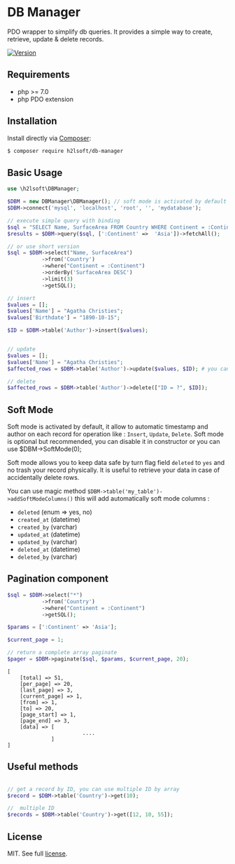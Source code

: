 # DB Manager
PDO wrapper to simplify db queries.
It provides a simple way to create, retrieve, update & delete records.


[![Version](https://badge.fury.io/gh/h2lsoft%2Fdb-manager.svg)](https://badge.fury.io/gh/h2lsoft%2Fdb-manager)



## Requirements

- php >= 7.0
- php PDO extension


## Installation

Install directly via [Composer](https://getcomposer.org):
```bash
$ composer require h2lsoft/db-manager
```

## Basic Usage

```php
use \h2lsoft\DBManager;

$DBM = new DBManager\DBManager(); // soft mode is activated by default
$DBM->connect('mysql', 'localhost', 'root', '', 'mydatabase');

// execute simple query with binding
$sql = "SELECT Name, SurfaceArea FROM Country WHERE Continent = :Continent AND deleted = 'NO' ORDER BY SurfaceArea DESC LIMIT 3";
$results = $DBM->query($sql, [':Continent' =>  'Asia'])->fetchAll();

// or use short version
$sql = $DBM->select("Name, SurfaceArea")
           ->from('Country')
           ->where("Continent = :Continent")
           ->orderBy('SurfaceArea DESC')
           ->limit(3)
           ->getSQL();

// insert
$values = [];
$values['Name'] = "Agatha Christies";
$values['Birthdate'] = "1890-10-15";

$ID = $DBM->table('Author')->insert($values);


// update
$values = [];
$values['Name'] = "Agatha Christies";
$affected_rows = $DBM->table('Author')->update($values, $ID); # you can put direct ID or you can use where clause

// delete
$affected_rows = $DBM->table('Author')->delete(["ID = ?", $ID]);


```

## Soft Mode

Soft mode is activated by default, it allow to automatic timestamp and author on each record for operation like : `Insert`, `Update`, `Delete`.
Soft mode is optional but recommended, you can disable it in constructor or you can use $DBM->SoftMode(0);

Soft mode allows you to keep data safe by turn flag field `deleted` to `yes` and no trash your record physically.
It is useful to retrieve your data in case of accidentally delete rows.

You can use magic method `$DBM->table('my_table')->addSoftModeColumns()` this will add automatically soft mode columns :

- `deleted` (enum => yes, no)
- `created_at` (datetime)
- `created_by` (varchar)
- `updated_at` (datetime)
- `updated_by` (varchar)
- `deleted_at` (datetime)
- `deleted_by` (varchar)


## Pagination component

```php
$sql = $DBM->select("*")
           ->from('Country')
           ->where("Continent = :Continent")
           ->getSQL();

$params = [':Continent' => 'Asia'];

$current_page = 1;

// return a complete array paginate
$pager = $DBM->paginate($sql, $params, $current_page, 20);
```

```
[
    [total] => 51,
    [per_page] => 20,
    [last_page] => 3,
    [current_page] => 1,
    [from] => 1,
    [to] => 20,
    [page_start] => 1,
    [page_end] => 3,
    [data] => [
                        ....
              ]         
]
```

## Useful methods

```php

// get a record by ID, you can use multiple ID by array
$record = $DBM->table('Country')->get(10);

//  multiple ID
$records = $DBM->table('Country')->get([12, 10, 55]);

```



## License

MIT. See full [license](LICENSE).